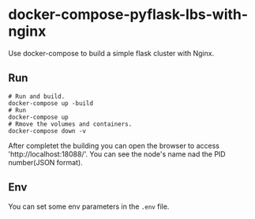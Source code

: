 # docker-compose-pyflask-lbs-with-nginx
Use docker-compose to build a simple flask cluster with Nginx.

## Run
```shell
# Run and build.
docker-compose up -build
# Run
docker-compose up
# Rmove the volumes and containers.
docker-compose down -v
```
After completet the building you can open the browser to access 'http://localhost:18088/'.
You can see the node's name nad the PID number(JSON format).

## Env
You can set some env parameters in the `.env` file.